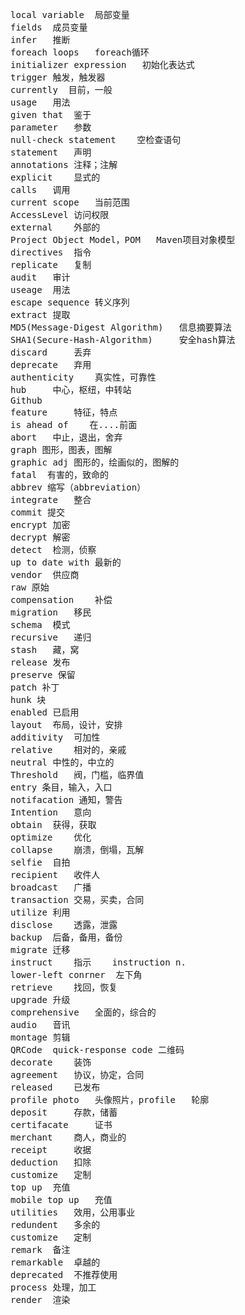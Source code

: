 <pre>
local variable  局部变量
fields  成员变量
infer   推断
foreach loops   foreach循环
initializer expression   初始化表达式
trigger 触发，触发器
currently  目前，一般
usage   用法
given that  鉴于
parameter   参数
null-check statement    空检查语句
statement   声明
annotations 注释；注解
explicit    显式的
calls   调用
current scope   当前范围
AccessLevel 访问权限
external    外部的
Project Object Model，POM   Maven项目对象模型
directives  指令
replicate   复制
audit   审计
useage  用法
escape sequence 转义序列
extract 提取
MD5(Message-Digest Algorithm)   信息摘要算法
SHA1(Secure-Hash-Algorithm)     安全hash算法
discard     丢弃
deprecate   弃用
authenticity    真实性，可靠性
hub     中心，枢纽，中转站
Github
feature     特征，特点
is ahead of    在....前面
abort   中止，退出，舍弃
graph 图形，图表，图解
graphic adj 图形的，绘画似的，图解的
fatal  有害的，致命的
abbrev 缩写（abbreviation）
integrate   整合
commit 提交
encrypt 加密
decrypt 解密
detect  检测，侦察
up to date with 最新的
vendor  供应商
raw 原始
compensation    补偿
migration   移民
schema  模式
recursive   递归
stash   藏，窝
release 发布
preserve 保留
patch 补丁
hunk 块
enabled 已启用
layout  布局，设计，安排
additivity  可加性
relative    相对的，亲戚
neutral 中性的，中立的  
Threshold   阀，门槛，临界值
entry 条目，输入，入口
notifacation 通知，警告
Intention   意向
obtain  获得，获取
optimize    优化
collapse    崩溃，倒塌，瓦解
selfie  自拍
recipient   收件人
broadcast   广播
transaction 交易，买卖，合同
utilize 利用
disclose    透露，泄露
backup  后备，备用，备份
migrate 迁移
instruct    指示    instruction n.
lower-left conrner  左下角
retrieve    找回，恢复
upgrade 升级
comprehensive   全面的，综合的
audio   音讯
montage 剪辑
QRCode  quick-response code 二维码
decorate    装饰
agreement   协议，协定，合同
released    已发布
profile photo   头像照片，profile   轮廓
deposit     存款，储蓄
certifacate     证书
merchant    商人，商业的
receipt     收据
deduction   扣除
customize   定制
top up  充值
mobile top up   充值
utilities   效用，公用事业
redundent   多余的
customize   定制
remark  备注
remarkable  卓越的
deprecated  不推荐使用
process 处理，加工
render  渲染
</pre>
